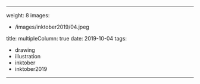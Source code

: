 
---
weight: 8
images:
- /images/inktober2019/04.jpeg

title:
multipleColumn: true
date: 2019-10-04
tags:
- drawing
- illustration
- inktober
- inktober2019
---

